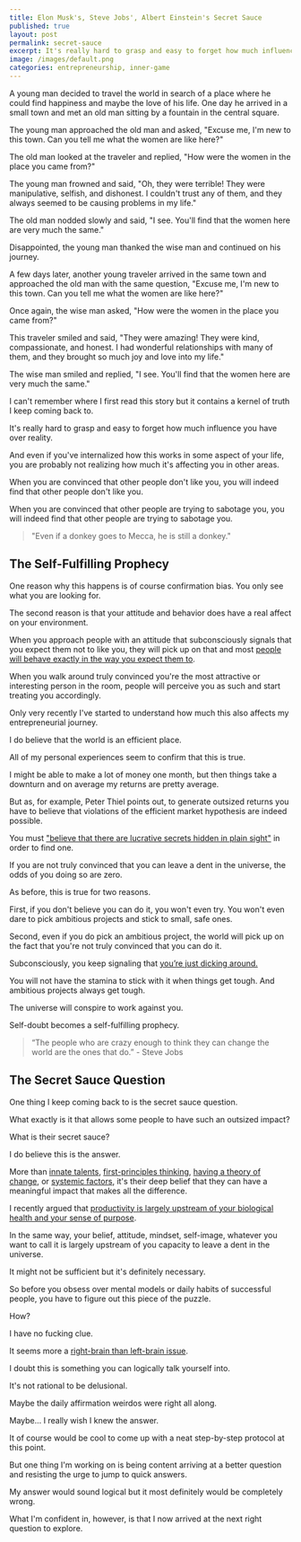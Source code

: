 ```yaml
---
title: Elon Musk's, Steve Jobs', Albert Einstein's Secret Sauce
published: true
layout: post
permalink: secret-sauce
excerpt: It's really hard to grasp and easy to forget how much influence you have over reality. 
image: /images/default.png
categories: entrepreneurship, inner-game
---
```


A young man decided to travel the world in search of a place where he could find happiness and maybe the love of his life. One day he arrived in a small town and met an old man sitting by a fountain in the central square.

The young man approached the old man and asked, "Excuse me, I'm new to this town. Can you tell me what the women are like here?"

The old man looked at the traveler and replied, "How were the women in the place you came from?"

The young man frowned and said, "Oh, they were terrible! They were manipulative, selfish, and dishonest. I couldn't trust any of them, and they always seemed to be causing problems in my life."

The old man nodded slowly and said, "I see. You'll find that the women here are very much the same."

Disappointed, the young man thanked the wise man and continued on his journey.

A few days later, another young traveler arrived in the same town and approached the old man with the same question, "Excuse me, I'm new to this town. Can you tell me what the women are like here?"

Once again, the wise man asked, "How were the women in the place you came from?"

This traveler smiled and said, "They were amazing! They were kind, compassionate, and honest. I had wonderful relationships with many of them, and they brought so much joy and love into my life."

The wise man smiled and replied, "I see. You'll find that the women here are very much the same."

I can't remember where I first read this story but it contains a kernel of truth I keep coming back to.

It's really hard to grasp and easy to forget how much influence you have over reality. 

And even if you've internalized how this works in some aspect of your life, you are probably not realizing how much it's affecting you in other areas.

When you are convinced that other people don't like you, you will indeed find that other people don't like you.

When you are convinced that other people are trying to sabotage you, you will indeed find that other people are trying to sabotage you.

> "Even if a donkey goes to Mecca, he is still a donkey."

## The Self-Fulfilling Prophecy

One reason why this happens is of course confirmation bias. You only see what you are looking for.

The second reason is that your attitude and behavior does have a real affect on your environment.

When you approach people with an attitude that subconsciously signals that you expect them not to like you, they will pick up on that and most [people will behave exactly in the way you expect them to](https://jakobgreenfeld.com/mirror).

When you walk around truly convinced you're the most attractive or interesting person in the room, people will perceive you as such and start treating you accordingly.

Only very recently I've started to understand how much this also affects my entrepreneurial journey.

I do believe that the world is an efficient place. 

All of my personal experiences seem to confirm that this is true.

I might be able to make a lot of money one month, but then things take a downturn and on average my returns are pretty average.

But as, for example, Peter Thiel points out, to generate outsized returns you have to believe that violations of the efficient market hypothesis are indeed possible.

You must ["believe that there are lucrative secrets hidden in plain sight"](https://slatestarcodex.com/2019/01/31/book-review-zero-to-one/) in order to find one.

If you are not truly convinced that you can leave a dent in the universe, the odds of you doing so are zero.

As before, this is true for two reasons. 

First, if you don't believe you can do it, you won't even try. You won't even dare to pick ambitious projects and stick to small, safe ones.

Second, even if you do pick an ambitious project, the world will pick up on the fact that you're not truly convinced that you can do it.

Subconsciously, you keep signaling that [you’re just dicking around.](https://jakobgreenfeld.com/way-of-man-deida)

You will not have the stamina to stick with it when things get tough. And ambitious projects always get tough.

The universe will conspire to work against you.

Self-doubt becomes a self-fulfilling prophecy.

> “The people who are crazy enough to think they can change the world are the ones that do.” - Steve Jobs

## The Secret Sauce Question

One thing I keep coming back to is the secret sauce question.

What exactly is it that allows some people to have such an outsized impact?

What is their secret sauce?

I do believe this is the answer.

More than [innate talents](https://guzey.com/why-is-there-only-one-elon-musk/), [first-principles thinking](https://waitbutwhy.com/2015/11/the-cook-and-the-chef-musks-secret-sauce.html), [having a theory of change](http://www.aaronsw.com/weblog/theoryofchange), or [systemic factors](https://imechanica.org/files/no-new-einstein.pdf), it's their deep belief that they can have a meaningful impact that makes all the difference.

I recently argued that [productivity is largely upstream of your biological health and your sense of purpose](https://jakobgreenfeld.com/upstream-productivity/).

In the same way, your belief, attitude, mindset, self-image, whatever you want to call it is largely upstream of you capacity to leave a dent in the universe.

It might not be sufficient but it's definitely necessary.

So before you obsess over mental models or daily habits of successful people, you have to figure out this piece of the puzzle.

How?

I have no fucking clue. 

It seems more a [right-brain than left-brain issue](https://jakobgreenfeld.com/thinking).

I doubt this is something you can logically talk yourself into.

It's not rational to be delusional.

Maybe the daily affirmation weirdos were right all along.

Maybe... I really wish I knew the answer.

It of course would be cool to come up with a neat step-by-step protocol at this point.

But one thing I'm working on is being content arriving at a better question and resisting the urge to jump to quick answers.

My answer would sound logical but it most definitely would be completely wrong.

What I'm confident in, however, is that I now arrived at the next right question to explore.